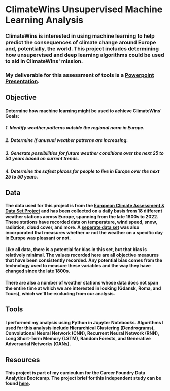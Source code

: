 # ClimateWins Unsupervised Machine Learning Analysis

### ClimateWins is interested in using machine learning to help predict the consequences of climate change around Europe and, potentially, the world. This project includes determining how unsupervised and deep learning algorithms could be used to aid in ClimateWins' mission.
### My deliverable for this assessment of tools is a [Powerpoint Presentation](ML2Pres.pdf).
## Objective
#### Determine how machine learning might be used to achieve ClimateWins' Goals:
##### 1. Identify weather patterns outside the regional norm in Europe.
##### 2. Determine if unusual weather patterns are increasing.
##### 3. Generate possibilities for future weather conditions over the next 25 to 50 years based on current trends.
##### 4. Determine the safest places for people to live in Europe over the next 25 to 50 years.
## Data
####
#### The data used for this project is from the [European Climate Assessment & Data Set Project](https://s3.amazonaws.com/coach-courses-us/public/courses/da-spec-ml/Scripts/A1/Dataset-weather-prediction-dataset-processed.csv) and has been collected on a daily basis from 18 different weather stations across Europe, spanning from the late 1800s to 2022. These stations have recorded data on temperature, wind speed, snow, radiation, cloud cover, and more. A [seperate data set](https://images.careerfoundry.com/public/courses/da-spec-ml/Scripts/A1/Dataset-Answers-Weather_Prediction_Pleasant_Weather.csv) was also incorporated that measures whether or not the weather on a specific day in Europe was pleasant or not.
#### Like all data, there is a potential for bias in this set, but that bias is relatively minimal. The values recorded here are all objective measures that have been consistently recorded. Any potential bias comes from the technology used to measure these variables and the way they have changed since the late 1800s.
#### There are also a number of weather stations whose data does not span the entire time at which we are interested in looking (Gdansk, Roma, and Tours), which we’ll be excluding from our analysis. 

## Tools
#### I performed my analysis using Python in Jupyter Notebooks. Algorithms I used for this analysis include Hierarchical Clustering (Dendrograms), Convolutional Neural Network (CNN), Recurrent Neural Network (RNN), Long Short-Term Memory (LSTM), Random Forests, and Generative Adversarial Networks (GANs). 
## Resources
#### This project is part of my curriculum for the Career Foundry Data Analytics Bootcamp. The project brief for this independent study can be found [here](https://s3.amazonaws.com/coach-courses-us/public/courses/da-spec-ml/Project%20Briefs/Machine-Learning-with-Python-Achievement-1-Project%20Brief.pdf).
